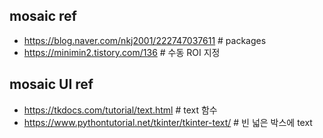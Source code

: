 ## mosaic ref
- https://blog.naver.com/nkj2001/222747037611 # packages
- https://minimin2.tistory.com/136 # 수동 ROI 지정

## mosaic UI ref
- https://tkdocs.com/tutorial/text.html # text 함수
- https://www.pythontutorial.net/tkinter/tkinter-text/ # 빈 넓은 박스에 text


